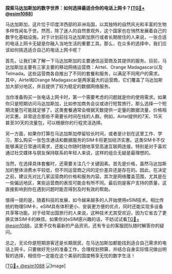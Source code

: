 **探索马达加斯加的数字世界：如何选择最适合你的电话上网卡？[[TG💪+ @esim1088](https://t.me/s/esim1088)]**

马达加斯加，这片位于印度洋西部的非洲岛国，以其独特的自然风光和丰富的生物多样性闻名于世。然而，除了迷人的自然景观外，这个国家也在悄然发展着自己的数字化基础设施。对于计划前往马达加斯加旅行或者长期居住的人来说，一张合适的电话上网卡无疑是你融入当地生活的重要工具。那么，在众多的选择中，我们应该如何挑选适合自己的电话上网卡呢？

首先，让我们来了解一下马达加斯加的主要通信运营商及其提供的服务。目前，马达加斯加主要有三家主要的移动网络运营商：Airtel、Orange Madagascar以及Telmada。这些运营商各自推出了不同的套餐和服务，以满足不同用户的需求。其中，Airtel和Orange Madagascar是两家最大的运营商，它们覆盖了马达加斯加大部分地区，并且提供了较为稳定的数据网络服务。

当你准备购买一张电话上网卡时，第一个需要考虑的问题就是你的使用需求。如果你只是短期访问马达加斯加，比如参加商务会议或进行短暂旅行，那么选择一个短期流量包可能就足够了。这类套餐通常会根据天数提供一定量的数据流量，价格相对实惠，非常适合那些不需要长时间在线的人群。例如，Airtel提供的7天、15天甚至30天的流量包，可以根据你的行程灵活选择。

另一方面，如果你打算在马达加斯加停留较长时间，或者是计划在这里工作、学习，那么购买一张包含通话和数据服务的SIM卡将更加经济实惠。这类SIM卡不仅能够满足日常通讯需求，还能让你随时随地享受高速互联网连接。特别是对于喜欢通过社交媒体与朋友保持联系的年轻人来说，这样的组合无疑是最理想的。

当然，在选择具体套餐时，还需要关注几个关键因素。首先是价格，虽然马达加斯加的整体消费水平较低，但不同运营商之间的定价差异还是存在的。因此，在决定之前，建议先对比几家运营商的价格和服务内容。其次是网络覆盖范围，尤其是在一些偏远地区，某些运营商的表现可能会有所不同。最后则是客户支持的质量，这直接影响到你在遇到问题时能否得到及时有效的帮助。

值得一提的是，随着科技的发展，如今越来越多的人开始使用eSIM技术。相比传统的物理SIM卡，eSIM具有体积更小、安装更方便的优点，同时还能实现多设备共享等功能。对于经常出国旅行的人来说，这种技术尤其受欢迎，因为它省去了更换实体SIM卡的麻烦。如果你对eSIM感兴趣的话，不妨试试看[TG💪+ @esim1088](https://t.me/s/esim1088)，这里不仅有最新的产品资讯，还有专业的客服团队随时解答你的疑问。

总之，无论你是短期游客还是长期居民，在马达加斯加都能找到适合自己需求的电话上网卡。只要做好充分的准备工作，合理规划预算，并结合自身实际情况做出明智的选择，相信你一定能在这个美丽的国度畅享无忧的数字生活！

[[TG💪+ @esim1088](https://t.me/s/esim1088) ![Image](https://i.postimg.cc/4NQfJmqS/Snipaste-2025-05-13-00-14-12.png)]